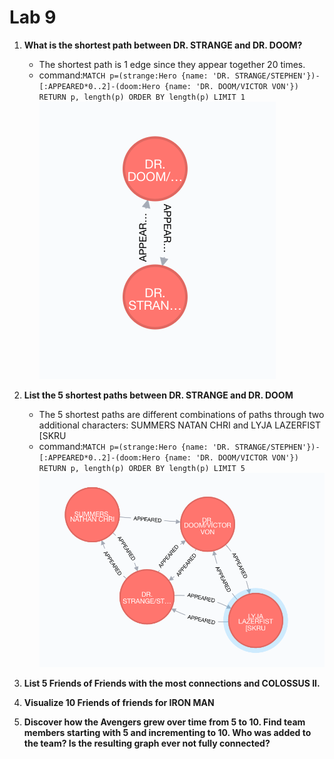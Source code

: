 # Lab 9

1. __What is the shortest path between DR. STRANGE and DR. DOOM?__
	* The shortest path is 1 edge since they appear together 20 times.
	* command:```MATCH p=(strange:Hero {name: 'DR. STRANGE/STEPHEN'})-[:APPEARED*0..2]-(doom:Hero {name: 'DR. DOOM/VICTOR VON'}) RETURN p, length(p) ORDER BY length(p) LIMIT 1```
	![](Doom_Strange_Shortest_Path1.png) 

2. **List the 5 shortest paths between DR. STRANGE and DR. DOOM**
	* The 5 shortest paths are different combinations of paths through two additional characters: SUMMERS NATAN CHRI and LYJA LAZERFIST [SKRU
	* command:```MATCH p=(strange:Hero {name: 'DR. STRANGE/STEPHEN'})-[:APPEARED*0..2]-(doom:Hero {name: 'DR. DOOM/VICTOR VON'}) RETURN p, length(p) ORDER BY length(p) LIMIT 5```
	![](Doom_Strange_Shortest_Path5.png)
3. **List 5 Friends of Friends with the most connections and COLOSSUS II.**
4. **Visualize 10 Friends of friends for IRON MAN**
5. **Discover how the Avengers grew over time from 5 to 10. Find team members starting with 5 and incrementing to 10. Who was added to the team? Is the resulting graph ever not fully connected?**
